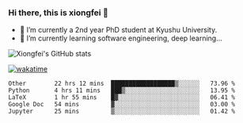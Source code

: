 ### Hi there, this is xiongfei 👋


- 🔭 I’m currently a 2nd year PhD student at Kyushu University.
- 🌱 I’m currently learning software engineering, deep learning...

<!--
**Toma62299781/Toma62299781** is a ✨ _special_ ✨ repository because its `README.md` (this file) appears on your GitHub profile.
Here are some ideas to get you started:
-->

![Xiongfei's GitHub stats](https://github-readme-stats.vercel.app/api?username=Toma62299781)


[![wakatime](https://wakatime.com/badge/user/9e8d5516-d162-43e7-9563-87295d455a71.svg)](https://wakatime.com/@9e8d5516-d162-43e7-9563-87295d455a71)

<!--START_SECTION:waka-->
```text
Other        22 hrs 12 mins  ██████████████████▒░░░░░░   73.96 % 
Python       4 hrs 11 mins   ███▒░░░░░░░░░░░░░░░░░░░░░   13.95 % 
LaTeX        1 hr 55 mins    █▓░░░░░░░░░░░░░░░░░░░░░░░   06.41 % 
Google Doc   54 mins         ▓░░░░░░░░░░░░░░░░░░░░░░░░   03.00 % 
Jupyter      25 mins         ▒░░░░░░░░░░░░░░░░░░░░░░░░   01.42 % 
```
<!--END_SECTION:waka-->

